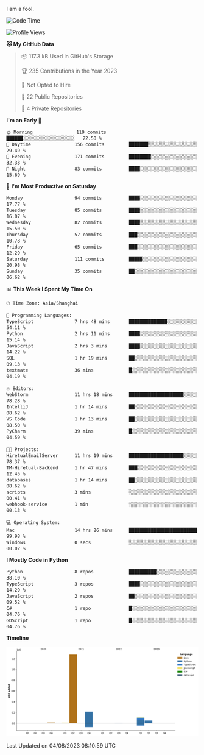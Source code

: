 I am a fool.

<!--START_SECTION:waka-->
![Code Time](http://img.shields.io/badge/Code%20Time-587%20hrs%2051%20mins-blue)

![Profile Views](http://img.shields.io/badge/Profile%20Views-2-blue)

**🐱 My GitHub Data** 

> 📦 117.3 kB Used in GitHub's Storage 
 > 
> 🏆 235 Contributions in the Year 2023
 > 
> 🚫 Not Opted to Hire
 > 
> 📜 22 Public Repositories 
 > 
> 🔑 4 Private Repositories 
 > 
**I'm an Early 🐤** 

```text
🌞 Morning                119 commits         ██████░░░░░░░░░░░░░░░░░░░   22.50 % 
🌆 Daytime                156 commits         ███████░░░░░░░░░░░░░░░░░░   29.49 % 
🌃 Evening                171 commits         ████████░░░░░░░░░░░░░░░░░   32.33 % 
🌙 Night                  83 commits          ████░░░░░░░░░░░░░░░░░░░░░   15.69 % 
```
📅 **I'm Most Productive on Saturday** 

```text
Monday                   94 commits          ████░░░░░░░░░░░░░░░░░░░░░   17.77 % 
Tuesday                  85 commits          ████░░░░░░░░░░░░░░░░░░░░░   16.07 % 
Wednesday                82 commits          ████░░░░░░░░░░░░░░░░░░░░░   15.50 % 
Thursday                 57 commits          ███░░░░░░░░░░░░░░░░░░░░░░   10.78 % 
Friday                   65 commits          ███░░░░░░░░░░░░░░░░░░░░░░   12.29 % 
Saturday                 111 commits         █████░░░░░░░░░░░░░░░░░░░░   20.98 % 
Sunday                   35 commits          ██░░░░░░░░░░░░░░░░░░░░░░░   06.62 % 
```


📊 **This Week I Spent My Time On** 

```text
🕑︎ Time Zone: Asia/Shanghai

💬 Programming Languages: 
TypeScript               7 hrs 48 mins       ██████████████░░░░░░░░░░░   54.11 % 
Python                   2 hrs 11 mins       ████░░░░░░░░░░░░░░░░░░░░░   15.14 % 
JavaScript               2 hrs 3 mins        ████░░░░░░░░░░░░░░░░░░░░░   14.22 % 
SQL                      1 hr 19 mins        ██░░░░░░░░░░░░░░░░░░░░░░░   09.13 % 
textmate                 36 mins             █░░░░░░░░░░░░░░░░░░░░░░░░   04.19 % 

🔥 Editors: 
WebStorm                 11 hrs 18 mins      ████████████████████░░░░░   78.28 % 
IntelliJ                 1 hr 14 mins        ██░░░░░░░░░░░░░░░░░░░░░░░   08.62 % 
VS Code                  1 hr 13 mins        ██░░░░░░░░░░░░░░░░░░░░░░░   08.50 % 
PyCharm                  39 mins             █░░░░░░░░░░░░░░░░░░░░░░░░   04.59 % 

🐱‍💻 Projects: 
HiretualEmailServer      11 hrs 19 mins      ████████████████████░░░░░   78.37 % 
TM-Hiretual-Backend      1 hr 47 mins        ███░░░░░░░░░░░░░░░░░░░░░░   12.45 % 
databases                1 hr 14 mins        ██░░░░░░░░░░░░░░░░░░░░░░░   08.62 % 
scripts                  3 mins              ░░░░░░░░░░░░░░░░░░░░░░░░░   00.41 % 
webhook-service          1 min               ░░░░░░░░░░░░░░░░░░░░░░░░░   00.13 % 

💻 Operating System: 
Mac                      14 hrs 26 mins      █████████████████████████   99.98 % 
Windows                  0 secs              ░░░░░░░░░░░░░░░░░░░░░░░░░   00.02 % 
```

**I Mostly Code in Python** 

```text
Python                   8 repos             ██████████░░░░░░░░░░░░░░░   38.10 % 
TypeScript               3 repos             ████░░░░░░░░░░░░░░░░░░░░░   14.29 % 
JavaScript               2 repos             ██░░░░░░░░░░░░░░░░░░░░░░░   09.52 % 
C#                       1 repo              █░░░░░░░░░░░░░░░░░░░░░░░░   04.76 % 
GDScript                 1 repo              █░░░░░░░░░░░░░░░░░░░░░░░░   04.76 % 
```



**Timeline**

![Lines of Code chart](https://raw.githubusercontent.com/VeejaLiu/VeejaLiu/master/assets/bar_graph.png)


 Last Updated on 04/08/2023 08:10:59 UTC
<!--END_SECTION:waka-->
